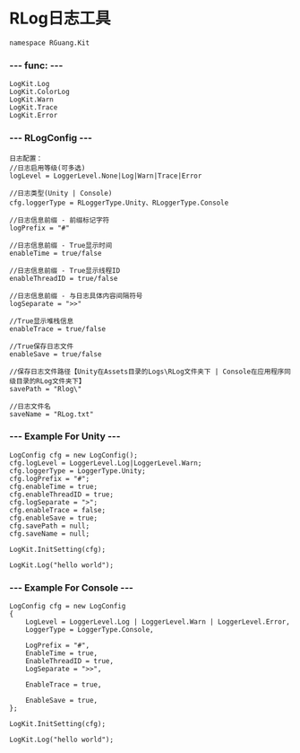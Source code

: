 #	RLog日志工具
	namespace RGuang.Kit

### ---		func:	---
	LogKit.Log	
	LogKit.ColorLog
	LogKit.Warn
	LogKit.Trace
	LogKit.Error


### ---		RLogConfig	---
	日志配置：
	//日志启用等级(可多选)
    logLevel = LoggerLevel.None|Log|Warn|Trace|Error
	
	//日志类型(Unity | Console)
    cfg.loggerType = RLoggerType.Unity、RLoggerType.Console
	
	//日志信息前缀 - 前缀标记字符
	logPrefix = "#"
	
	//日志信息前缀 - True显示时间
	enableTime = true/false
	
	//日志信息前缀 - True显示线程ID
	enableThreadID = true/false
	
	//日志信息前缀 - 与日志具体内容间隔符号
    logSeparate = ">>" 
	
	//True显示堆栈信息
	enableTrace = true/false
	
	//True保存日志文件
	enableSave = true/false
	
	//保存日志文件路径【Unity在Assets目录的Logs\RLog文件夹下 | Console在应用程序同级目录的RLog文件夹下】
	savePath = "Rlog\"
	
	//日志文件名
	saveName = "RLog.txt"
	



### ---		Example For Unity	---
    LogConfig cfg = new LogConfig();
    cfg.logLevel = LoggerLevel.Log|LoggerLevel.Warn;
    cfg.loggerType = LoggerType.Unity;
    cfg.logPrefix = "#";
    cfg.enableTime = true;
    cfg.enableThreadID = true;
    cfg.logSeparate = ">";
    cfg.enableTrace = false;
    cfg.enableSave = true;
    cfg.savePath = null;
    cfg.saveName = null;
	
	LogKit.InitSetting(cfg);
	
    LogKit.Log("hello world");


###	--- 	Example For Console		---
	LogConfig cfg = new LogConfig
	{
		LogLevel = LoggerLevel.Log | LoggerLevel.Warn | LoggerLevel.Error,
		LoggerType = LoggerType.Console,

		LogPrefix = "#",
		EnableTime = true,
		EnableThreadID = true,
		LogSeparate = ">>",

		EnableTrace = true,

		EnableSave = true,
	};

	LogKit.InitSetting(cfg);
	
    LogKit.Log("hello world");


